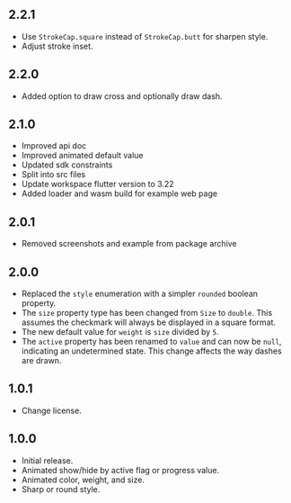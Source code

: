 ## 2.2.1

* Use `StrokeCap.square` instead of `StrokeCap.butt` for sharpen style.
* Adjust stroke inset.

## 2.2.0

* Added option to draw cross and optionally draw dash.

## 2.1.0

* Improved api doc
* Improved animated default value
* Updated sdk constraints
* Split into src files
* Update workspace flutter version to 3.22
* Added loader and wasm build for example web page

## 2.0.1

* Removed screenshots and example from package archive

## 2.0.0

* Replaced the `style` enumeration with a simpler `rounded` boolean property.
* The `size` property type has been changed from `Size` to `double`. This assumes the checkmark will always be displayed in a square format.
* The new default value for `weight` is `size` divided by `5`.
* The `active` property has been renamed to `value` and can now be `null`, indicating an undetermined state. This change affects the way dashes are drawn.

## 1.0.1

* Change license.

## 1.0.0

* Initial release.
* Animated show/hide by active flag or progress value.
* Animated color, weight, and size.
* Sharp or round style.
